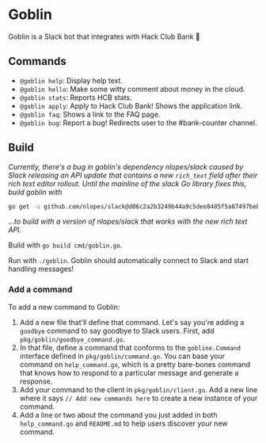 # Goblin

Goblin is a Slack bot that integrates with Hack Club Bank 🐲

## Commands

- `@goblin help`: Display help text.
- `@goblin hello`: Make some witty comment about money in the cloud.
- `@goblin stats`: Reports HCB stats.
- `@goblin apply`: Apply to Hack Club Bank! Shows the application link.
- `@goblin faq`: Shows a link to the FAQ page.
- `@goblin bug`: Report a bug! Redirects user to the #bank-counter channel.

## Build

_Currently, there's a bug in goblin's dependency nlopes/slack caused by Slack releasing an API update
that contains a new `rich_text` field after their rich text editor rollout. Until the mainline of the
slack Go library fixes this, build goblin with_

```sh
go get -u github.com/nlopes/slack@d06c2a2b3249b44a9c5dee8485f5a87497beb9ea
```

_...to build with a version of nlopes/slack that works with the new rich text API._

Build with `go build cmd/goblin.go`.

Run with `./goblin`. Goblin should automatically connect to Slack and start handling messages!

### Add a command

To add a new command to Goblin:

1. Add a new file that'll define that command. Let's say you're adding a `goodbye` command to say
goodbye to Slack users. First, add `pkg/goblin/goodbye_command.go`.
2. In that file, define a command that conforms to the `gobline.Command` interface defined in
`pkg/goblin/command.go`. You can base your command on `help_command.go`, which is a pretty bare-bones command
that knows how to respond to a particular message and generate a response.
3. Add your command to the client in `pkg/goblin/client.go`. Add a new line where it says
`// Add new commands here` to create a new instance of your command.
4. Add a line or two about the command you just added in both `help_command.go` and `README.md` to help
users discover your new command.
